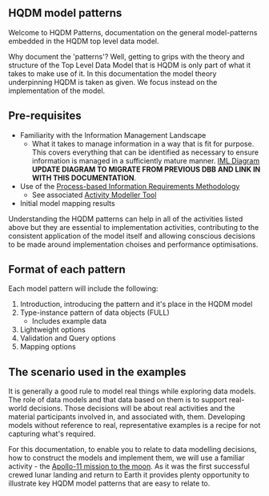 ## HQDM model patterns

Welcome to HQDM Patterns, documentation on the general model-patterns embedded in the HQDM top level data model.

Why document the 'patterns'?  Well, getting to grips with the theory and structure of the Top Level Data Model that is HQDM is only part of what it takes to make use of it.  In this documentation the model theory underpinning HQDM is taken as given.  We focus instead on the implementation of the model.

## Pre-requisites

* Familiarity with the Information Management Landscape
    - What it takes to manage information in a way that is fit for purpose.  This covers everything that can be identified as necessary to ensure information is managed in a sufficiently mature manner. [IML Diagram](extras/IML-Roadmap-V0.5.html) **UPDATE DIAGRAM TO MIGRATE FROM PREVIOUS DBB AND LINK IN WITH THIS DOCUMENTATION**.
* Use of the [Process-based Information Requirements Methodology](https://github.com/Apollo-Protocol/information-requirement-methodology)
    - See associated [Activity Modeller Tool](https://apollo-protocol.github.io/4d-activity-editor/)
* Initial model mapping results

Understanding the HQDM patterns can help in all of the activities listed above but they are essential to implementation activities, contributing to the consistent application of the model itself and allowing conscious decisions to be made around implementation choises and performance optimisations.

## Format of each pattern

Each model pattern will include the following:

1. Introduction, introducing the pattern and it's place in the HQDM model
2. Type-instance pattern of data objects (FULL)
    - Includes example data
3. Lightweight options
4. Validation and Query options
5. Mapping options

## The scenario used in the examples

It is generally a good rule to model real things while exploring data models.  The role of data models and that data based on them is to support real-world decisions.  Those decisions will be about real activities and the material participants involved in, and associated with, them.  Developing models without reference to real, representative examples is a recipe for not capturing what's required.

For this documentation, to enable you to relate to data modelling decisions, how to construct the models and implement them, we will use a familiar activity - the [Apollo-11 mission to the moon](https://www.nasa.gov/mission_pages/apollo/missions/apollo11.html).  As it was the first successful crewed lunar landing and return to Earth it provides plenty opportunity to illustrate key HQDM model patterns that are easy to relate to.  
